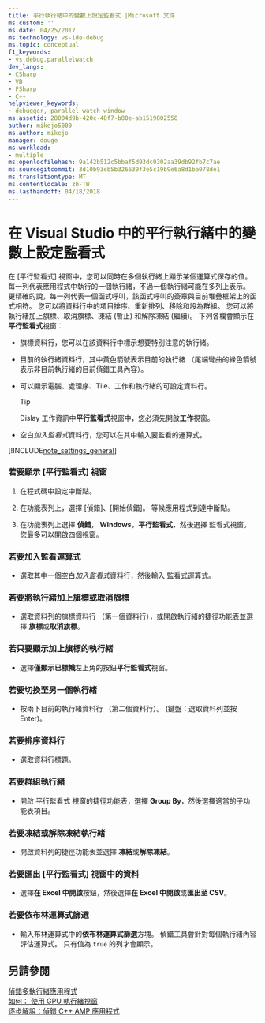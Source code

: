 ```yaml
---
title: 平行執行緒中的變數上設定監看式 |Microsoft 文件
ms.custom: ''
ms.date: 04/25/2017
ms.technology: vs-ide-debug
ms.topic: conceptual
f1_keywords:
- vs.debug.parallelwatch
dev_langs:
- CSharp
- VB
- FSharp
- C++
helpviewer_keywords:
- debugger, parallel watch window
ms.assetid: 28004d9b-420c-48f7-b80e-ab1519802558
author: mikejo5000
ms.author: mikejo
manager: douge
ms.workload:
- multiple
ms.openlocfilehash: 9a142b512c5bbaf5d93dc0302aa39db92fb7c7ae
ms.sourcegitcommit: 3d10b93eb5b326639f3e5c19b9e6a8d1ba078de1
ms.translationtype: MT
ms.contentlocale: zh-TW
ms.lasthandoff: 04/18/2018
---
```

# <a name="set-a-watch-on-variables-in-parallel-threads-in-visual-studio"></a>在 Visual Studio 中的平行執行緒中的變數上設定監看式
在 [平行監看式] 視窗中，您可以同時在多個執行緒上顯示某個運算式保存的值。 每一列代表應用程式中執行的一個執行緒，不過一個執行緒可能在多列上表示。 更精確的說，每一列代表一個函式呼叫，該函式呼叫的簽章與目前堆疊框架上的函式相符。 您可以將資料行中的項目排序、重新排列、移除和設為群組。 您可以將執行緒加上旗標、取消旗標、凍結 (暫止) 和解除凍結 (繼續)。 下列各欄會顯示在**平行監看式**視窗：  
  
-   旗標資料行，您可以在該資料行中標示想要特別注意的執行緒。  
  
-   目前的執行緒資料行，其中黃色箭號表示目前的執行緒 （尾端彎曲的綠色箭號表示非目前執行緒的目前偵錯工具內容）。  
  
-   可以顯示電腦、處理序、Tile、工作和執行緒的可設定資料行。  
  
    > [!TIP]
    >  Dislay 工作資訊中**平行監看式**視窗中，您必須先開啟**工作**視窗。  
  
-   空白*加入監看式*資料行，您可以在其中輸入要監看的運算式。  
  
 [!INCLUDE[note_settings_general](../data-tools/includes/note_settings_general_md.md)]  
  
### <a name="to-display-the-parallel-watch-window"></a>若要顯示 [平行監看式] 視窗  
  
1.  在程式碼中設定中斷點。  
  
2.  在功能表列上，選擇 [偵錯]、[開始偵錯]。 等候應用程式到達中斷點。  
  
3.  在功能表列上選擇 **偵錯**， **Windows**，**平行監看式**，然後選擇 監看式視窗。 您最多可以開啟四個視窗。  
  
### <a name="to-add-a-watch-expression"></a>若要加入監看運算式  
  
-   選取其中一個空白*加入監看式*資料行，然後輸入 監看式運算式。  
  
### <a name="to-flag-or-unflag-a-thread"></a>若要將執行緒加上旗標或取消旗標  
  
-   選取資料列的旗標資料行 （第一個資料行），或開啟執行緒的捷徑功能表並選擇 **旗標**或**取消旗標**。  
  
### <a name="to-display-only-flagged-threads"></a>若只要顯示加上旗標的執行緒  
  
-   選擇**僅顯示已標幟**左上角的按鈕**平行監看式**視窗。  
  
### <a name="to-switch-to-another-thread"></a>若要切換至另一個執行緒  
  
-   按兩下目前的執行緒資料行 （第二個資料行）。 (鍵盤：選取資料列並按 Enter)。  
  
### <a name="to-sort-a-column"></a>若要排序資料行  
  
-   選取資料行標題。  
  
### <a name="to-group-threads"></a>若要群組執行緒  
  
-   開啟 平行監看式 視窗的捷徑功能表，選擇  **Group By**，然後選擇適當的子功能表項目。  
  
### <a name="to-freeze-or-thaw-threads"></a>若要凍結或解除凍結執行緒  
  
-   開啟資料列的捷徑功能表並選擇 **凍結**或**解除凍結**。  
  
### <a name="to-export-the-data-in-the-parallel-watch-window"></a>若要匯出 [平行監看式] 視窗中的資料  
  
-   選擇**在 Excel 中開啟**按鈕，然後選擇**在 Excel 中開啟**或**匯出至 CSV**。  
  
### <a name="to-filter-by-a-boolean-expression"></a>若要依布林運算式篩選  
  
-   輸入布林運算式中的**依布林運算式篩選**方塊。 偵錯工具會針對每個執行緒內容評估運算式。 只有值為 `true` 的列才會顯示。  
  
## <a name="see-also"></a>另請參閱  
 [偵錯多執行緒應用程式](../debugger/debug-multithreaded-applications-in-visual-studio.md)   
 [如何： 使用 GPU 執行緒視窗](../debugger/how-to-use-the-gpu-threads-window.md)   
 [逐步解說：偵錯 C++ AMP 應用程式](/cpp/parallel/amp/walkthrough-debugging-a-cpp-amp-application)